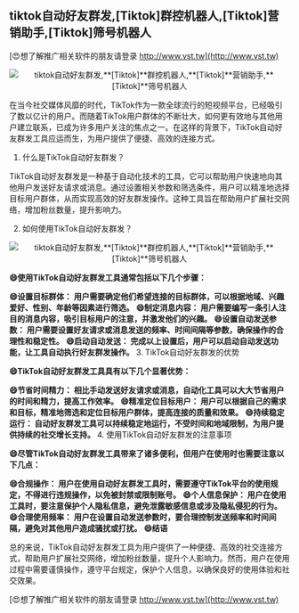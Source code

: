 ## **tiktok自动好友群发,**[Tiktok]**群控机器人,**[Tiktok]**营销助手,**[Tiktok]**筛号机器人**

[😍想了解推广相关软件的朋友请登录 http://www.vst.tw](http://www.vst.tw)

 <center><img src="https://vst.tw/MP4/tuiguang/png/4.png" alt="tiktok自动好友群发,**[Tiktok]**群控机器人,**[Tiktok]**营销助手,**[Tiktok]**筛号机器人"></center>

在当今社交媒体风靡的时代，TikTok作为一款全球流行的短视频平台，已经吸引了数以亿计的用户。而随着TikTok用户群体的不断壮大，如何更有效地与其他用户建立联系，已成为许多用户关注的焦点之一。在这样的背景下，TikTok自动好友群发工具应运而生，为用户提供了便捷、高效的连接方式。

1. 什么是TikTok自动好友群发？

TikTok自动好友群发是一种基于自动化技术的工具，它可以帮助用户快速地向其他用户发送好友请求或消息。通过设置相关参数和筛选条件，用户可以精准地选择目标用户群体，从而实现高效的好友群发操作。这种工具旨在帮助用户扩展社交网络，增加粉丝数量，提升影响力。

2. 如何使用TikTok自动好友群发？

 <center><img src="https://vst.tw/MP4/tuiguang/png/6.png" alt="tiktok自动好友群发,**[Tiktok]**群控机器人,**[Tiktok]**营销助手,**[Tiktok]**筛号机器人"></center>

**😄使用TikTok自动好友群发工具通常包括以下几个步骤：**

**😄设置目标群体： 用户需要确定他们希望连接的目标群体，可以根据地域、兴趣爱好、性别、年龄等因素进行筛选。**
**😄制定消息内容： 用户需要编写一条引人注目的消息内容，吸引目标用户的注意，并激发他们的兴趣。**
**😄设置自动发送参数： 用户需要设置好友请求或消息发送的频率、时间间隔等参数，确保操作的合理性和稳定性。**
**😄启动自动发送： 完成以上设置后，用户可以启动自动发送功能，让工具自动执行好友群发操作。**
3. TikTok自动好友群发的优势

**😄TikTok自动好友群发工具具有以下几个显著优势：**

**😄节省时间精力： 相比手动发送好友请求或消息，自动化工具可以大大节省用户的时间和精力，提高工作效率。**
**😄精准定位目标用户： 用户可以根据自己的需求和目标，精准地筛选和定位目标用户群体，提高连接的质量和效果。**
**😄持续稳定运行： 自动好友群发工具可以持续稳定地运行，不受时间和地域限制，为用户提供持续的社交增长支持。**
4. 使用TikTok自动好友群发的注意事项

**😄尽管TikTok自动好友群发工具带来了诸多便利，但用户在使用时也需要注意以下几点：**

**😄合规操作： 用户在使用自动好友群发工具时，需要遵守TikTok平台的使用规定，不得进行违规操作，以免被封禁或限制账号。**
**😄个人信息保护： 用户在使用工具时，要注意保护个人隐私信息，避免泄露敏感信息或涉及隐私侵犯的行为。**
**😄合理使用频率： 用户在设置自动发送参数时，要合理控制发送频率和时间间隔，避免对其他用户造成骚扰或打扰。**
**😄结语**

总的来说，TikTok自动好友群发工具为用户提供了一种便捷、高效的社交连接方式，帮助用户扩展社交网络，增加粉丝数量，提升个人影响力。然而，用户在使用过程中需要谨慎操作，遵守平台规定，保护个人信息，以确保良好的使用体验和社交效果。

[😍想了解推广相关软件的朋友请登录 http://www.vst.tw](http://www.vst.tw)



